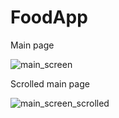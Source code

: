 # FoodApp

Main page

![main_screen](https://github.com/IlyaSibogatov/FoodApp/assets/95710591/4269f94e-05b4-460f-8116-f5d2a25c9efc)

Scrolled main page

![main_screen_scrolled](https://github.com/IlyaSibogatov/FoodApp/assets/95710591/7d7b2a25-423a-40b3-bf7a-b994cf11595f)

